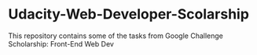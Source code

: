 # Udacity-Web-Developer-Scolarship
This repository contains some of the tasks from Google Challenge Scholarship: Front-End Web Dev

